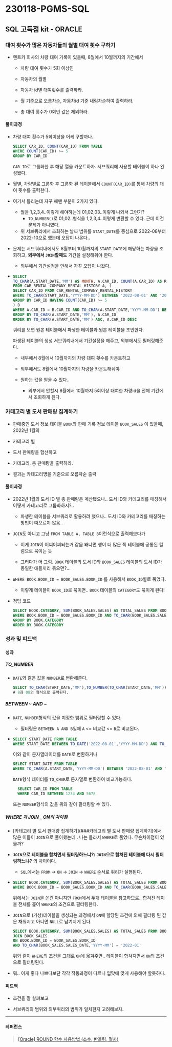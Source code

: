 # 230118-PGMS-SQL

## SQL 고득점 kit - ORACLE

### 대여 횟수가 많은 자동차들의 월별 대여 횟수 구하기

- 렌트카 회사의 차량 대여 기록이 있을때, 8월에서 10월까지의 기간에서 
  
  - 차량 대여 횟수가 5회 이상인 
  
  - 자동차의 월별 
  
  - 자동차 id별 대여횟수를 출력하라. 
  
  - 월 기준으로 오름차순, 자동차id 기준 내림차순하여 출력하라.
  
  - 총 대여 횟수가 0회인 값은 제외하라.

#### 풀이과정

- 차량 대여 횟수가 5회이상을 어케 구할까나..
  
  ```sql
  SELECT CAR_ID, COUNT(CAR_ID) FROM TABLE
  WHERE COUNT(CAR_ID) >= 5
  GROUP BY CAR_ID
  ```
  
  `CAR_ID`로 그룹화한 후 해당 열을 카운트하자. 서브쿼리에 사용할 테이블이 하나 완성됐다.

- 월별, 차량별로 그룹화 후 그룹화 된 테이블에서 `COUNT(CAR_ID)`를 통해 차량의 대여 횟수를 출력한다.

- 여기서 틀리는데 자꾸 헤맨 부분이 2가지 있다.
  
  - 월을 1,2,3,4..이렇게 해야하는데 01,02,03..이렇게 나와서 그런가?
    - `TO_NUMBER()`로 01,02..형식을 1,2,3,4..이렇게 변환할 수 있다. 근데 이건 문제가 아니였다.
  - 위 서브쿼리에서 조회하는 날짜 범위를 `START_DATE`를 중심으로 2022-08부터 2022-10으로 했는데 오답이 나온다..

- 문제는 서브쿼리내에서도 8월부터 10월까지의 `START_DATE`에 해당하는 차량을 조회하고, **외부에서 `JOIN`할때도** 기간을 설정해줘야 한다.
  
  - 외부에서 기간설정을 안해서 자꾸 오답이 나왔다.

- ```sql
  SELECT
  TO_CHAR(A.START_DATE,'MM') AS MONTH, A.CAR_ID, COUNT(A.CAR_ID) AS RECORDS 
  FROM CAR_RENTAL_COMPANY_RENTAL_HISTORY A, (
  SELECT CAR_ID FROM CAR_RENTAL_COMPANY_RENTAL_HISTORY
  WHERE TO_CHAR(START_DATE,'YYYY-MM-DD') BETWEEN '2022-08-01' AND '2022-10-31'
  GROUP BY CAR_ID HAVING COUNT(CAR_ID) >= 5
  ) B 
  WHERE A.CAR_ID = B.CAR_ID AND TO_CHAR(A.START_DATE,'YYYY-MM-DD') BETWEEN '2022-08-01' AND '2022-10-31'
  GROUP BY TO_CHAR(A.START_DATE,'MM'), A.CAR_ID
  ORDER BY TO_CHAR(A.START_DATE,'MM') ASC, A.CAR_ID DESC
  ```
  
  쿼리를 보면 원본 테이블에서 파생한 테이블과 원본 테이블을 조인한다.
  
  파생된 테이블의 생성 서브쿼리내에서 기간설정을 해주고, 외부에서도 필터링해준다.
  
  - 내부에서 8월에서 10월까지의 차량 대여 횟수를 카운트하고
  
  - 외부에서도 8월에서 10월까지의 차량을 카운트해줘야
  
  - 원하는 값을 얻을 수 있다..
    
    - 외부에서 안할시 8월에서 10월까지 5회이상 대여한 차량id을 전체 기간에서 조회하게 된다.

### 카테고리 별 도서 판매량 집계하기

- 판매중인 도서 정보 테이블 `BOOK`와 판매 기록 정보 테이블 `BOOK_SALES`  이 있을때, 2022년 1월의 

- 카테고리 별 

- 도서 판매량을 합산하고 

- 카테고리, 총 판매량을 출력하라.

- 결과는 카테고리명을 기준으로 오름차순 출력

#### 풀이과정

- 2022년 1월의 도서 ID 별 총 판매량은 계산됐으나.. 도서 ID와 카테고리를 매칭해서 어떻게 카테고리로 그룹화하지?..
  
  - 파생한 테이블을 서브쿼리로 활용하려 했으나.. 도서 ID와 카테고리를 매칭하는 방법이 떠오르지 않음..

- `JOIN`도 아니고 그냥 `FROM TABLE A, TABLE B`이런식으로 출력해보다가 
  
  - 이게 `JOIN`이 어찌어찌되는거 같음 왜냐면 행이 더 많은 쪽 테이블에 공통된 컬럼으로 묶이는 듯
  
  - 그러다가 어 그럼..`BOOK` 테이블의 도서 ID와 `BOOK_SALES` 테이블의 도서 ID가 동일한 애들끼리 묶으면?...

- `WHERE BOOK.BOOK_ID = BOOK_SALES.BOOK_ID` 를 사용해서 `BOOK_ID`별로 묶었다.
  
  - 이렇게 테이블이 `BOOK_ID`로 묶이면.. `BOOK` 테이블의 `CATEGORY`도 묶이게 된다!

- 정답 코드
  
  ```sql
  SELECT BOOK.CATEGORY, SUM(BOOK_SALES.SALES) AS TOTAL_SALES FROM BOOK, BOOK_SALES
  WHERE BOOK.BOOK_ID = BOOK_SALES.BOOK_ID AND TO_CHAR(BOOK_SALES.SALES_DATE,'YYYY-MM') = '2022-01' 
  GROUP BY BOOK.CATEGORY
  ORDER BY BOOK.CATEGORY
  ```

### 성과 및 피드백

#### 성과

##### TO_NUMBER

- `DATE`와 같은 값을 `NUMBER`로 변환해준다.
  
  ```sql
  SELECT TO_CHAR(START_DATE,'MM'),TO_NUMBER(TO_CHAR(START_DATE,'MM')) FROM TABLE
  # 8과 08의 형식으로 출력된다.
  ```

##### BETWEEN \~ AND \~

- `DATE`, `NUMBER`형식의 값을 지정한 범위로 필터링할 수 있다.
  
  - 필터링은 `BETWEEN A AND B`일때 `A` <= 비교값 <= `B`로 비교된다.

- ```sql
  SELECT START_DATE FROM TABLE
  WHERE START_DATE BETWEEN TO_DATE('2022-08-01','YYYY-MM-DD') AND TO_DATE('2022-10-31','YYYY-MM-DD')
  ```
  
  이와 같이 문자열데이터를 `DATE`로 변환하거나
  
  ```sql
  SELECT START_DATE FROM TABLE
  WHERE TO_CHAR(A.START_DATE,'YYYY-MM-DD') BETWEEN '2022-08-01' AND '2022-10-31'
  ```
  
  `DATE`형식 데이터를 `TO_CHAR`로 문자열로 변환하여 비교가능하다.
  
  ```sql
    SELECT CAR_ID FROM TABLE
    WHERE CAR_ID BETWEEN 1234 AND 5678
  ```
  
  또는 `NUMBER`형식의 값을 위와 같이 필터링할 수 있다.

##### WHERE 과 JOIN _ ON의 차이점

- [카테고리 별 도서 판매량 집계하기](###카테고리 별 도서 판매량 집계하기)에서 많은 이들이 `JOIN`으로 풀이했는데.. 나는 몰라서 `WHERE`로 풀었다. 무슨차이점이 있을까?

- **`JOIN`으로 테이블을 합치면서 필터링하느냐?**/ **`JOIN`으로 합쳐진 테이블에 다시 필터링하느냐?** 의 차이이다.
  
  - `SQL`에서는 `FROM` -> `ON` -> `JOIN` -> `WHERE` 순서로 쿼리가 실행된다.

- ```sql
  SELECT BOOK.CATEGORY, SUM(BOOK_SALES.SALES) AS TOTAL_SALES FROM BOOK, BOOK_SALES
  WHERE BOOK.BOOK_ID = BOOK_SALES.BOOK_ID AND TO_CHAR(BOOK_SALES.SALES_DATE,'YYYY-MM') = '2022-01' 
  ```
  
  위에서는 `JOIN`을 쓴건 아니지만 `FROM`에서 두개 테이블을 참고하므로.. 합쳐진 테이블 전체를 훑어 `WHERE`의 조건으로 필터링한다.

- `JOIN`으로 (가상)테이블을 생성되는 과정에서 `ON`에 할당된 조건에 의해 필터링 된 값은 채워지고 아니면 `NULL`로 남겨지게 된다.
  
  ```sql
  SELECT BOOK.CATEGORY, SUM(BOOK_SALES.SALES) AS TOTAL_SALES FROM BOOK
  JOIN BOOK_SALES
  ON BOOK.BOOK_ID = BOOK_SALES.BOOK_ID
  AND TO_CHAR(BOOK_SALES.SALES_DATE,'YYYY-MM') = '2022-01'
  ```
  
  위와 같이 `WHERE`의 조건을 그대로 `ON`에 옮겨주면.. 테이블이 합쳐지면서 `ON`의 조건으로 필터링된다.

- 뭐.. 이게 좋다 나쁘다보단 각각 작동과정이 다르니 입맛에 맞게 사용해야 할듯하다.

#### 피드백

- 조건을 잘 살펴보고

- 서브쿼리의 범위와 외부쿼리의 범위가 일치한지 고려해보자.

---

#### 레퍼런스

> [[Oracle] ROUND 함수 사용방법 (소수, 반올림, 절사)](https://gent.tistory.com/241)

